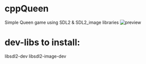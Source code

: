 # cppQueen
Simple Queen game using SDL2 &amp; SDL2_image libraries
![preview]([http://url/to/img.png](https://github.com/lithium333/cppQueen/blob/main/preview.png))

# dev-libs to install:
libsdl2-dev libsdl2-image-dev
